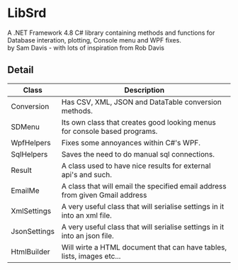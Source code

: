 # LibSrd
A .NET Framework 4.8 C# library containing methods and functions for Database interation, plotting, Console menu and WPF fixes.  
by Sam Davis - with lots of inspiration from Rob Davis

## Detail
|Class|Description|
|---|---|
|Conversion| Has CSV, XML, JSON and DataTable conversion methods.|
|SDMenu| Its own class that creates good looking menus for console based programs.|
|WpfHelpers| Fixes some annoyances within C#'s WPF.|
|SqlHelpers| Saves the need to do manual sql connections.|
|Result| A class used to have nice results for external api's and such.|
|EmailMe| A class that will email the specified email address from given Gmail address|
|XmlSettings| A very useful class that will serialise settings in it into an xml file.|
|JsonSettings| A very useful class that will serialise settings in it into an json file.|
|HtmlBuilder| Will wirte a HTML document that can have tables, lists, images etc...|

